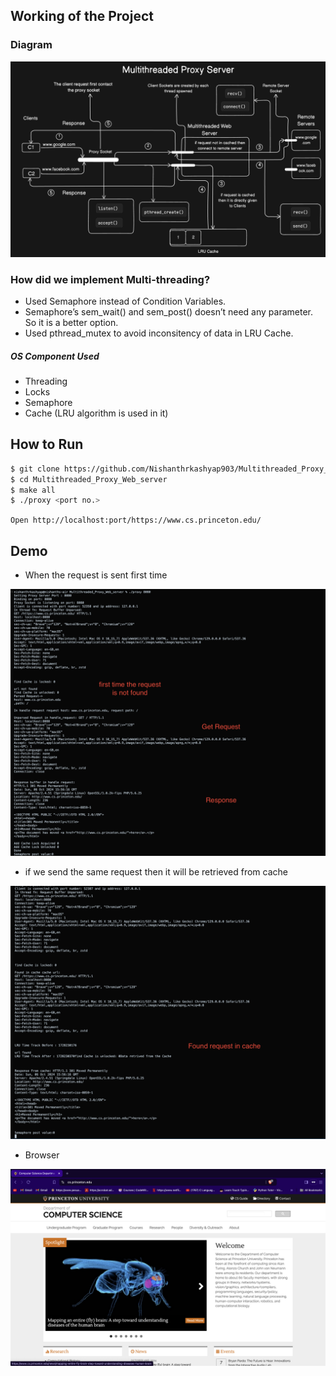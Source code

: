 ## Working of the Project

### Diagram

![](https://github.com/Nishanthrkashyap903/Multithreaded_Proxy_Web_server/blob/main/pics/Working_Diagram.png)

### How did we implement Multi-threading?

- Used Semaphore instead of Condition Variables.
- Semaphore’s sem_wait() and sem_post() doesn’t need any parameter. So it is a better option. 
- Used pthread_mutex to avoid inconsitency of data in LRU Cache.

##### OS Component Used ​

- Threading
- Locks 
- Semaphore
- Cache (LRU algorithm is used in it)

## How to Run

```bash
$ git clone https://github.com/Nishanthrkashyap903/Multithreaded_Proxy_Web_server.git
$ cd Multithreaded_Proxy_Web_server
$ make all
$ ./proxy <port no.>
```
`Open http://localhost:port/https://www.cs.princeton.edu/`

## Demo

- When the request is sent first time

![](https://github.com/Nishanthrkashyap903/Multithreaded_Proxy_Web_server/blob/main/pics/1a.png)

- if we send the same request then it will be retrieved from cache

![](https://github.com/Nishanthrkashyap903/Multithreaded_Proxy_Web_server/blob/main/pics/1b.png)

- Browser

![](https://github.com/Nishanthrkashyap903/Multithreaded_Proxy_Web_server/blob/main/pics/2.png)